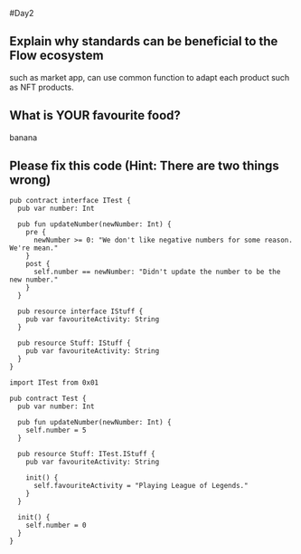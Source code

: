 #Day2

## Explain why standards can be beneficial to the Flow ecosystem

such as market app, can use common function to adapt each product such as NFT products. 

## What is YOUR favourite food?

banana

## Please fix this code (Hint: There are two things wrong)

```
pub contract interface ITest {
  pub var number: Int
  
  pub fun updateNumber(newNumber: Int) {
    pre {
      newNumber >= 0: "We don't like negative numbers for some reason. We're mean."
    }
    post {
      self.number == newNumber: "Didn't update the number to be the new number."
    }
  }

  pub resource interface IStuff {
    pub var favouriteActivity: String
  }

  pub resource Stuff: IStuff {
    pub var favouriteActivity: String
  }
}
```

```
import ITest from 0x01

pub contract Test {
  pub var number: Int
  
  pub fun updateNumber(newNumber: Int) {
    self.number = 5
  }

  pub resource Stuff: ITest.IStuff {
    pub var favouriteActivity: String

    init() {
      self.favouriteActivity = "Playing League of Legends."
    }
  }

  init() {
    self.number = 0
  }
}
```
